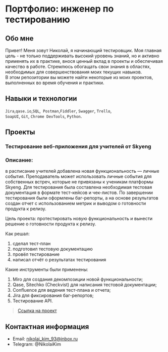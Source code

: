 # Портфолио: инженер по тестированию

## Обо мне 

Привет! Меня зовут Николай, я начинающий тестировщик. Моя главная цель - не только поддерживать высокий уровень знаний, но и активно применять их в практике, внося ценный вклад в проекты и обеспечивая качество в работе. Стремлюсь обогащать свои знания в областях, необходимых для совершенствования моих текущих навыков. <br>
В этом репозитории вы можете найти некоторые из моих проектов, выполненных во время обучения и практики.
<br>

## Навыки и технологии
``Jira``,``qase.io``,``SQL``,`` Postman``,``Fiddler``, ``Swagger``, ``Trello``, <br>
``SoapUI``, ``Git``, ``Chrome DevTools``, ``Python``.




## Проекты

### Тестирование веб-приложения для учителей от Skyeng

### Описание: 
  <p>в расписание учителей добавлена новая функциональность — личные события. Преподаватель может использовать личные события для собственных встреч, которые не привязаны к ученикам платформы Skyeng. Для тестирования была составлена необходимая тестовая документация в формате тест-кейсов и чек-листов. По завершении тестирования были оформлены баг-репорты, а на основе результатов создан отчет с использованием метрик и выводом о готовности продукта к релизу.<p>

  <p>Цель проекта:
    протестировать новую функциональность и вынести решение о готовности продукта к релизу.<p>

<p>
Как решал: 
<ol>
  <li>сделал тест-план </li>
  <li>подготовил тестовую документацию</li>
  <li>провёл тестирование</li>
  <li>написал отчёт о результатах тестирования</li>
</ol>
  
<p>
  Какие инструменты были применены:
  <ol>
<li>Miro для создания декомпозиции новой функциональности;</li>
<li>Qase, Sitechko (Checkvist) для написания тестовой документации;</li>
<li>Confluence для ведения тест-плана и отчета;</li>
<li>Jira для фиксирования баг-репортов;</li>
<li>Тестирование API.</li>
  </ol>

<p>

> <a href="https://drive.google.com/file/d/1S2OhEtwbUlXR9IRbMAFQy5K4JZD8dLQN/view?usp=sharing">Ссылка на проект</a> 



## Контактная информация
- Email: nikolai_kim_93@inbox.ru
- Telegram: @NikolaiKim
